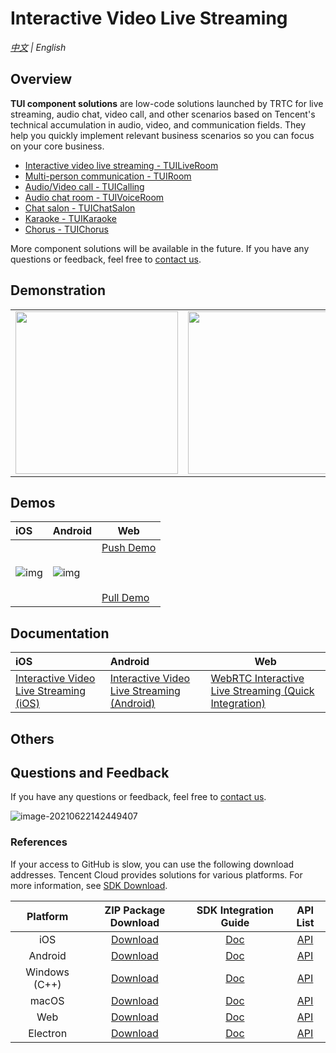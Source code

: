 # Interactive Video Live Streaming
_[中文](README.md) | English_

## Overview

**TUI component solutions** are low-code solutions launched by TRTC for live streaming, audio chat, video call, and other scenarios based on Tencent's technical accumulation in audio, video, and communication fields. They help you quickly implement relevant business scenarios so you can focus on your core business.

- [Interactive video live streaming - TUILiveRoom](https://github.com/tencentyun/TUILiveRoom/)
- [Multi-person communication - TUIRoom](https://github.com/tencentyun/TUIRoom/)
- [Audio/Video call - TUICalling](https://github.com/tencentyun/TUICalling/)
- [Audio chat room - TUIVoiceRoom](https://github.com/tencentyun/TUIVoiceRoom/)
- [Chat salon - TUIChatSalon](https://github.com/tencentyun/TUIChatSalon/)
- [Karaoke - TUIKaraoke](https://github.com/tencentyun/TUIKaraoke/)
- [Chorus - TUIChorus](https://github.com/tencentyun/TUIChorus/)

More component solutions will be available in the future. If you have any questions or feedback, feel free to [contact us](https://intl.cloud.tencent.com/contact-us).

## Demonstration

<table>
<tr>
<td><img width="260" src="liveroom_beauty.gif"/></td>
<td><img width="260" src="liveroom_join.gif"/></td>
<td><img width="260" src="liveroom_msg.gif"/></td>
<td><img width="260" src="liveroom_pk.gif"/></td>
</tr>
</table>

## Demos

| iOS                                                          | Android                                                      | Web                                                          |
| :----------------------------------------------------------- | :----------------------------------------------------------- | ------------------------------------------------------------ |
| ![img](https://liteav.sdk.qcloud.com/doc/res/trtc/picture/zh-cn/app_download_ios.png) | ![img](https://main.qcloudimg.com/raw/8a603ced0a61983018c794df842f7029.png) | [Push Demo](https://web.sdk.qcloud.com/component/tuiliveroom/tuipusher/pusher.html)<br><br><br><br>[Pull Demo](https://web.sdk.qcloud.com/component/tuiliveroom/tuiplayer/player.html) |

## Documentation

| iOS                                                          | Android                                                      | Web                            |
| :----------------------------------------------------------- | :----------------------------------------------------------- | ------------------------------ |
| [Interactive Video Live Streaming (iOS)](https://cloud.tencent.com/document/product/647/43181) | [Interactive Video Live Streaming (Android)](https://cloud.tencent.com/document/product/647/43182) | [WebRTC Interactive Live Streaming (Quick Integration)](https://cloud.tencent.com/document/product/647/63830) |
## Others

## Questions and Feedback

If you have any questions or feedback, feel free to [contact us](https://intl.cloud.tencent.com/contact-us).

![image-20210622142449407](https://main.qcloudimg.com/raw/1ea3ab1ff36d37c889f4140499585a4a.png)

### References

If your access to GitHub is slow, you can use the following download addresses. Tencent Cloud provides solutions for various platforms. For more information, see [SDK Download](https://intl.cloud.tencent.com/document/product/647/34615).

| Platform | ZIP Package Download | SDK Integration Guide | API List |
|:---------:| :--------:|:--------:|:--------:|
| iOS | [Download](https://liteav.sdk.qcloud.com/download/latest/TXLiteAVSDK_TRTC_iOS_latest.zip)|[Doc](https://cloud.tencent.com/document/product/647/32173) | [API](https://cloud.tencent.com/document/product/647/32258) |
| Android | [Download](https://liteav.sdk.qcloud.com/download/latest/TXLiteAVSDK_TRTC_Android_latest.zip)| [Doc](https://cloud.tencent.com/document/product/647/32175) | [API](https://cloud.tencent.com/document/product/647/32267) |
| Windows (C++)| [Download](https://liteav.sdk.qcloud.com/download/latest/TXLiteAVSDK_TRTC_Win_latest.zip)| [Doc](https://cloud.tencent.com/document/product/647/32178) | [API](https://cloud.tencent.com/document/product/647/32268) |
| macOS | [Download](https://liteav.sdk.qcloud.com/download/latest/TXLiteAVSDK_TRTC_Mac_latest.tar.bz2)| [Doc](https://cloud.tencent.com/document/product/647/32176) |[API](https://cloud.tencent.com/document/product/647/32258) |
| Web | [Download](https://web.sdk.qcloud.com/trtc/webrtc/download/webrtc_latest.zip)| [Doc](https://cloud.tencent.com/document/product/647/16863) |[API](https://cloud.tencent.com/document/product/647/17249) |
| Electron | [Download](https://web.sdk.qcloud.com/trtc/electron/download/TXLiteAVSDK_TRTC_Electron_latest.zip) | [Doc](https://cloud.tencent.com/document/product/647/38549) |[API](https://cloud.tencent.com/document/product/647/38551) |
